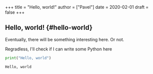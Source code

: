 +++
title = "Hello, world!"
author = ["Pavel"]
date = 2020-02-01
draft = false
+++

## Hello, world! {#hello-world}

Eventually, there will be something interesting here. Or not.

Regradless, I'll check if I can write some Python here

```python
print("Hello, world")
```

```text
Hello, world
```
